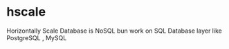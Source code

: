 # hscale
Horizontally Scale Database is NoSQL bun work on SQL Database layer like PostgreSQL , MySQL
